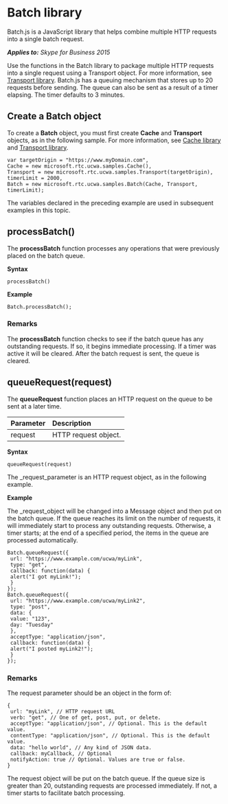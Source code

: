 
# Batch library
Batch.js is a JavaScript library that helps combine multiple HTTP requests into a single batch request.


 _**Applies to:** Skype for Business 2015_

Use the functions in the Batch library to package multiple HTTP requests into a single request using a Transport object. For more information, see [Transport library](TransportLibrary.md). 
Batch.js has a queuing mechanism that stores up to 20 requests before sending. The queue can also be sent as a result of a timer elapsing. The timer defaults to 3 minutes.

## Create a Batch object
<a name="sectionSection0"> </a>

To create a **Batch** object, you must first create **Cache** and **Transport** objects, as in the following sample. For more information, see [Cache library](CacheLibrary.md) and [Transport library](TransportLibrary.md).


```
var targetOrigin = "https://www.myDomain.com",
Cache = new microsoft.rtc.ucwa.samples.Cache(),
Transport = new microsoft.rtc.ucwa.samples.Transport(targetOrigin),
timerLimit = 2000,
Batch = new microsoft.rtc.ucwa.samples.Batch(Cache, Transport, timerLimit);
```

The variables declared in the preceding example are used in subsequent examples in this topic.


## processBatch()
<a name="sectionSection1"> </a>

The **processBatch** function processes any operations that were previously placed on the batch queue.

 **Syntax**




```
processBatch()
```

 **Example**




```
Batch.processBatch();
```


### Remarks

The **processBatch** function checks to see if the batch queue has any outstanding requests. If so, it begins immediate processing. If a timer was active it will be cleared. After the batch request is sent, the queue is cleared.


## queueRequest(request)
<a name="sectionSection2"> </a>

The **queueRequest** function places an HTTP request on the queue to be sent at a later time.



|**Parameter**|**Description**|
|:-----|:-----|
|request|HTTP request object.|
 **Syntax**




```
queueRequest(request)
```

The _request_parameter is an HTTP request object, as in the following example.

 **Example**

The _request_object will be changed into a Message object and then put on the batch queue. If the queue reaches its limit on the number of requests, it will immediately start to process any outstanding requests. Otherwise, a timer starts; at the end of a specified period, the items in the queue are processed automatically.




```
Batch.queueRequest({
 url: "https://www.example.com/ucwa/myLink",
 type: "get",
 callback: function(data) {
 alert("I got myLink!");
 }
});
Batch.queueRequest({
 url: "https://www.example.com/ucwa/myLink2",
 type: "post",
 data: {
 value: "123",
 day: "Tuesday"
 },
 acceptType: "application/json",
 callback: function(data) {
 alert("I posted myLink2!");
 }
});
```


### Remarks

The request parameter should be an object in the form of:


```
{
 url: "myLink", // HTTP request URL
 verb: "get", // One of get, post, put, or delete.
 acceptType: "application/json", // Optional. This is the default value.
 contentType: "application/json", // Optional. This is the default value.
 data: "hello world", // Any kind of JSON data.
 callback: myCallback, // Optional
 notifyAction: true // Optional. Values are true or false.
}
```

The request object will be put on the batch queue. If the queue size is greater than 20, outstanding requests are processed immediately. If not, a timer starts to facilitate batch processing.

